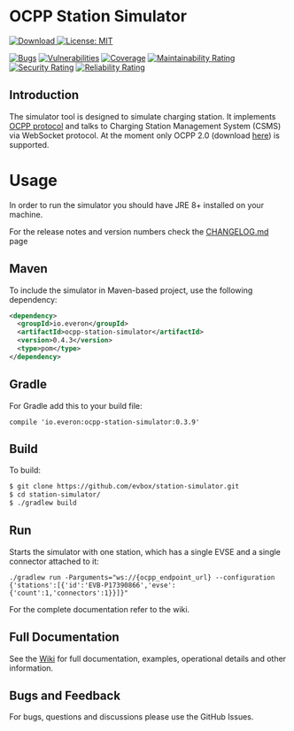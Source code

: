 OCPP Station Simulator
======================

[ ![Download](https://api.bintray.com/packages/everon/maven/ocpp-station-simulator/images/download.svg) ](https://bintray.com/everon/maven/ocpp-station-simulator/_latestVersion)
[![License: MIT](https://img.shields.io/badge/License-MIT-yellow.svg)](https://opensource.org/licenses/MIT)

[![Bugs](https://sonarcloud.io/api/project_badges/measure?project=station-simulator&metric=bugs)](https://sonarcloud.io/dashboard?id=station-simulator)
[![Vulnerabilities](https://sonarcloud.io/api/project_badges/measure?project=station-simulator&metric=vulnerabilities)](https://sonarcloud.io/dashboard?id=station-simulator)
[![Coverage](https://sonarcloud.io/api/project_badges/measure?project=station-simulator&metric=coverage)](https://sonarcloud.io/dashboard?id=station-simulator)
[![Maintainability Rating](https://sonarcloud.io/api/project_badges/measure?project=station-simulator&metric=sqale_rating)](https://sonarcloud.io/dashboard?id=station-simulator)
[![Security Rating](https://sonarcloud.io/api/project_badges/measure?project=station-simulator&metric=security_rating)](https://sonarcloud.io/dashboard?id=station-simulator)
[![Reliability Rating](https://sonarcloud.io/api/project_badges/measure?project=station-simulator&metric=reliability_rating)](https://sonarcloud.io/dashboard?id=station-simulator)

## Introduction
The simulator tool is designed to simulate charging station. It implements [OCPP protocol](https://en.wikipedia.org/wiki/Open_Charge_Point_Protocol) and talks to Charging Station Management 
System (CSMS) via WebSocket protocol. At the moment only OCPP 2.0 (download [here](https://www.openchargealliance.org/protocols/ocpp-20/)) is supported.

# Usage
In order to run the simulator you should have JRE 8+ installed on your machine.

For the release notes and version numbers check the  [CHANGELOG.md](https://github.com/evbox/station-simulator/blob/master/CHANGELOG.md) page

## Maven

To include the simulator in Maven-based project, use the following dependency:
``` xml
<dependency>
  <groupId>io.everon</groupId>
  <artifactId>ocpp-station-simulator</artifactId>
  <version>0.4.3</version>
  <type>pom</type>
</dependency>
```

## Gradle

For Gradle add this to your build file:
```
compile 'io.everon:ocpp-station-simulator:0.3.9'
```

## Build

To build:
``` Bash
$ git clone https://github.com/evbox/station-simulator.git 
$ cd station-simulator/
$ ./gradlew build
```

## Run
Starts the simulator with one station, which has a single EVSE and a single connector attached to it:

`./gradlew run -Parguments="ws://{ocpp_endpoint_url} --configuration {'stations':[{'id':'EVB-P17390866','evse':{'count':1,'connectors':1}}]}"`

For the complete documentation refer to the wiki.

## Full Documentation
See the [Wiki](https://github.com/evbox/station-simulator/wiki) for full documentation, examples, operational details and other information.

## Bugs and Feedback
For bugs, questions and discussions please use the GitHub Issues.
